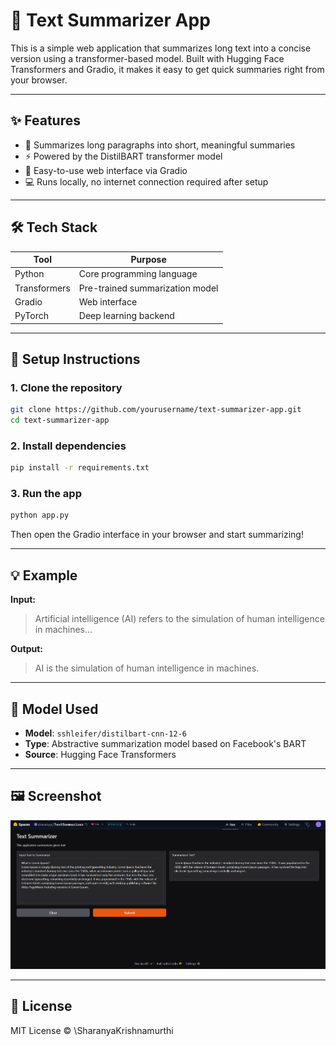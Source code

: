 
# 📝 Text Summarizer App

This is a simple web application that summarizes long text into a concise version using a transformer-based model. Built with Hugging Face Transformers and Gradio, it makes it easy to get quick summaries right from your browser.

---

## ✨ Features

- 🧠 Summarizes long paragraphs into short, meaningful summaries
- ⚡ Powered by the DistilBART transformer model
- 🧱 Easy-to-use web interface via Gradio
- 💻 Runs locally, no internet connection required after setup

---

## 🛠️ Tech Stack

| Tool            | Purpose                             |
|------------------|-------------------------------------|
| Python           | Core programming language           |
| Transformers     | Pre-trained summarization model     |
| Gradio           | Web interface                       |
| PyTorch          | Deep learning backend               |

---

## 🚀 Setup Instructions

### 1. Clone the repository

```bash
git clone https://github.com/yourusername/text-summarizer-app.git
cd text-summarizer-app
````

### 2. Install dependencies

```bash
pip install -r requirements.txt
```

### 3. Run the app

```bash
python app.py
```

Then open the Gradio interface in your browser and start summarizing!


---

## 💡 Example

**Input:**

> Artificial intelligence (AI) refers to the simulation of human intelligence in machines...

**Output:**

> AI is the simulation of human intelligence in machines.

---

## 🧠 Model Used

* **Model**: `sshleifer/distilbart-cnn-12-6`
* **Type**: Abstractive summarization model based on Facebook's BART
* **Source**: Hugging Face Transformers

---

## 🖼️ Screenshot

![Text Summarizer UI](text_summarizer_ui.png)

---

## 📜 License

MIT License © \SharanyaKrishnamurthi

